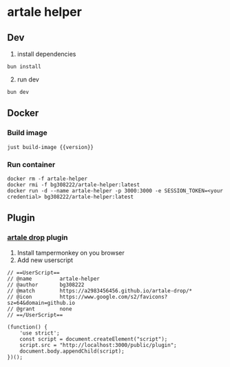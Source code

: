 # artale helper

## Dev
1. install dependencies
```
bun install
```

2. run dev
```
bun dev
```

## Docker
### Build image
```
just build-image {{version}}
```

### Run container
```
docker rm -f artale-helper
docker rmi -f bg308222/artale-helper:latest
docker run -d --name artale-helper -p 3000:3000 -e SESSION_TOKEN=<your credential> bg308222/artale-helper:latest
```

## Plugin
### [artale drop](https://a2983456456.github.io/artale-drop/) plugin
1. Install tampermonkey on you browser
2. Add new userscript
```
// ==UserScript==
// @name         artale-helper
// @author       bg308222
// @match        https://a2983456456.github.io/artale-drop/*
// @icon         https://www.google.com/s2/favicons?sz=64&domain=github.io
// @grant        none
// ==/UserScript==

(function() {
    'use strict';
    const script = document.createElement("script");
    script.src = "http://localhost:3000/public/plugin";
    document.body.appendChild(script);
})();
```